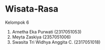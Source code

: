 # Wisata-Rasa
Kelompok 6 <br>
1. Arnetha Eka Purwati (2317051053)
2. Meyta Zaskiya (2357051006)
3. Swasita Tri Widhya Anggita C. (2317051018)

